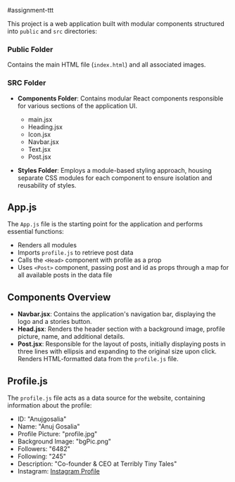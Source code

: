 #assignment-ttt

This project is a web application built with modular components structured into `public` and `src` directories:

### Public Folder

Contains the main HTML file (`index.html`) and all associated images.

### SRC Folder

- **Components Folder**: Contains modular React components responsible for various sections of the application UI.
  - main.jsx
  - Heading.jsx
  - Icon.jsx
  - Navbar.jsx
  - Text.jsx
  - Post.jsx

- **Styles Folder**: Employs a module-based styling approach, housing separate CSS modules for each component to ensure isolation and reusability of styles.

## App.js

The `App.js` file is the starting point for the application and performs essential functions:

- Renders all modules
- Imports `profile.js` to retrieve post data
- Calls the `<Head>` component with profile as a prop
- Uses `<Post>` component, passing post and id as props through a map for all available posts in the data file

## Components Overview

- **Navbar.jsx**: Contains the application's navigation bar, displaying the logo and a stories button.
- **Head.jsx**: Renders the header section with a background image, profile picture, name, and additional details.
- **Post.jsx**: Responsible for the layout of posts, initially displaying posts in three lines with ellipsis and expanding to the original size upon click. Renders HTML-formatted data from the `profile.js` file.

## Profile.js

The `profile.js` file acts as a data source for the website, containing information about the profile:

- ID: "Anujgosalia"
- Name: "Anuj Gosalia"
- Profile Picture: "profile.jpg"
- Background Image: "bgPic.png"
- Followers: "6482"
- Following: "245"
- Description: "Co-founder & CEO at Terribly Tiny Tales"
- Instagram: [Instagram Profile](https://www.instagram.com/anujgosalia)



